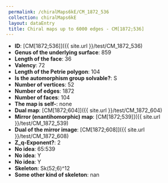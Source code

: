 ```yaml
--- 
 permalink: /chiralMaps6kE/CM_1872_536 
 collection: chiralMaps6kE
 layout: dataEntry
 title: Chiral maps up to 6000 edges - CM[1872;536]
---
```


- **ID**: [CM[1872;536]]({{ site.url }}/test/CM_1872_536)
- **Genus of the underlying surface**: 859
- **Length of the face**: 36
- **Valency**: 72
- **Length of the Petrie polygon**: 104
- **Is the automorphism group solvable?**: S
- **Number of vertices**: 52
- **Number of edges**: 1872
- **Number of faces**: 104
- **The map is self-**: none
- **Dual map**: [CM[1872;604]]({{ site.url }}/test/CM_1872_604)
- **Mirror (enantihomorphic) map**: [CM[1872;539]]({{ site.url }}/test/CM_1872_539)
- **Dual of the mirror image**: [CM[1872;608]]({{ site.url }}/test/CM_1872_608)
- **Z_q-Exponent?**: 2
- **No idea**:  65:539
- **No idea**: Y
- **No idea**: Y
- **Skeleton**: Sk(52;6)^12
- **Some other kind of skeleton**: nan
